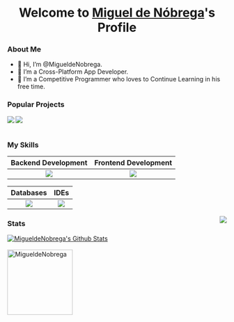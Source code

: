<p align="center">
  <h1 align="center">Welcome to <a href="https://github.com/MigueldeNobrega" >Miguel de Nóbrega</a>'s Profile</h1>
</p>

### About Me

<ul>
  <li>👋 Hi, I’m @MigueldeNobrega.</li>
  <li>🙋 I’m a Cross-Platform App Developer.</li>
  <li>🌱 I’m a Competitive Programmer who loves to Continue Learning in his free time.</li>
</ul>


### Popular Projects

<a href="https://github.com/MigueldeNobrega/Futbol_Connection_Notes">
  <!-- Change the `github-readme-stats.anuraghazra1.vercel.app` to `github-readme-stats.vercel.app`  -->
  <img align="left" src="https://github-readme-stats.vercel.app/api/pin/?username=MigueldeNobrega&repo=Futbol_Connection_Notes&theme=react" />
</a>    
<a href="https://github.com/MigueldeNobrega/Foro_Usuarios_Admin">
  <!-- Change the `github-readme-stats.anuraghazra1.vercel.app` to `github-readme-stats.vercel.app`  -->
  <img align="rigth" src="https://github-readme-stats.vercel.app/api/pin/?username=MigueldeNobrega&repo=Foro_Usuarios_Admin&theme=react"/>
</a>
<br></br>

### My Skills

  <table>
    <thead>
      <tr>
        <th>Backend Development</th>
        <th>Frontend Development</th>
      </tr>
    </thead>
    <tbody>
      <tr>
        <td align="center"> <img src="https://skillicons.dev/icons?i=java,spring,cs,py,php" /> </td>
        <td align="center"> <img src="https://skillicons.dev/icons?i=html,css,js" /> </td>
      </tr>
    </tbody>
  </table>
    <table>
    <thead>
      <tr>
        <th>Databases</th>
        <th>IDEs</th>
      </tr>
    </thead>
    <tbody>
      <tr>
        <td align="center"> <img src="https://skillicons.dev/icons?i=mysql,mongodb,firebase" /> </td>
        <td align="center"> <img src="https://skillicons.dev/icons?i=androidstudio,unity,visualstudio,eclipse,vscode" /> </td>
      </tr>
    </tbody>
  </table>
  


<img align="right" src="https://media.giphy.com/media/M9gbBd9nbDrOTu1Mqx/giphy.gif">



### Stats
<a href="https://github.com/github-readme-stats">
<img alt="MigueldeNobrega's Github Stats" src="https://github-readme-stats.vercel.app/api/top-langs/?username=MigueldeNobrega&theme=react&hide_border=true&count_private=true&layout=compact&langs_count=15"/>
</a>
<br></br>
<a>
  <img align="center" height="150em" src="https://streak-stats.demolab.com/?user=MigueldeNobrega&theme=react" alt="MigueldeNobrega" />
</a>










